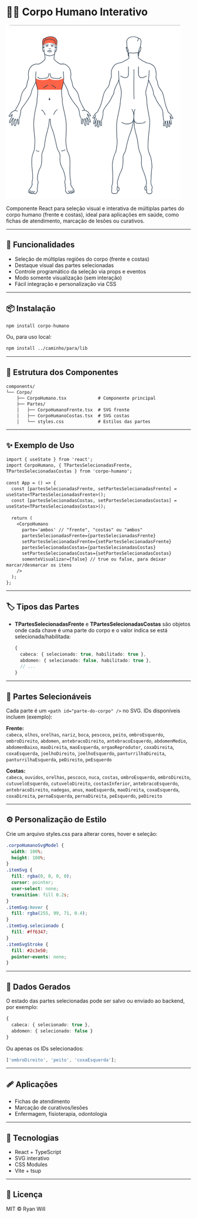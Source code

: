 # 🧍‍♂️ Corpo Humano Interativo

![Corpo Humano Interativo](https://github.com/ryanwilll/corpo-humano-lib/raw/main/preview.png)

Componente React para seleção visual e interativa de múltiplas partes do corpo humano (frente e costas), ideal para aplicações em saúde, como fichas de atendimento, marcação de lesões ou curativos.

---

## 🚀 Funcionalidades

- Seleção de múltiplas regiões do corpo (frente e costas)
- Destaque visual das partes selecionadas
- Controle programático da seleção via props e eventos
- Modo somente visualização (sem interação)
- Fácil integração e personalização via CSS

---

## 📦 Instalação

```bash
npm install corpo-humano
```

Ou, para uso local:

```bash
npm install ../caminho/para/lib
```

---

## 🧩 Estrutura dos Componentes

```
components/
└── Corpo/
    ├── CorpoHumano.tsx            # Componente principal
    ├── Partes/
    │   ├── CorpoHumanoFrente.tsx  # SVG frente
    │   ├── CorpoHumanoCostas.tsx  # SVG costas
    │   └── styles.css             # Estilos das partes
```

---

## ✨ Exemplo de Uso

```tsx
import { useState } from 'react';
import CorpoHumano, { TPartesSelecionadasFrente, TPartesSelecionadasCostas } from 'corpo-humano';

const App = () => {
  const [partesSelecionadasFrente, setPartesSelecionadasFrente] = useState<TPartesSelecionadasFrente>();
  const [partesSelecionadasCostas, setPartesSelecionadasCostas] = useState<TPartesSelecionadasCostas>();

  return (
    <CorpoHumano
      parte='ambos' // "frente", "costas" ou "ambos"
      partesSelecionadasFrente={partesSelecionadasFrente}
      setPartesSelecionadasFrente={setPartesSelecionadasFrente}
      partesSelecionadasCostas={partesSelecionadasCostas}
      setPartesSelecionadasCostas={setPartesSelecionadasCostas}
      somenteVisualizar={false} // true ou false, para deixar marcar/desmarcar os itens
    />
  );
};
```

---

## 🏷️ Tipos das Partes

- **TPartesSelecionadasFrente** e **TPartesSelecionadasCostas** são objetos onde cada chave é uma parte do corpo e o valor indica se está selecionada/habilitada:
  ```ts
  {
    cabeca: { selecionado: true, habilitado: true },
    abdomen: { selecionado: false, habilitado: true },
    // ...
  }
  ```

---

## 🎯 Partes Selecionáveis

Cada parte é um `<path id="parte-do-corpo" />` no SVG. IDs disponíveis incluem (exemplo):

**Frente:**  
`cabeca`, `olhos`, `orelhas`, `nariz`, `boca`, `pescoco`, `peito`, `ombroEsquerdo`, `ombroDireito`, `abdomen`, `antebracoDireito`, `antebracoEsquerdo`, `abdomenMedio`, `abdomenBaixo`, `maoDireita`, `maoEsquerda`, `orgaoReprodutor`, `coxaDireita`, `coxaEsquerda`, `joelhoDireito`, `joelhoEsquerdo`, `panturrilhaDireita`, `panturrilhaEsquerda`, `peDireito`, `peEsquerdo`

**Costas:**  
`cabeca`, `ouvidos`, `orelhas`, `pescoco`, `nuca`, `costas`, `ombroEsquerdo`, `ombroDireito`, `cutuveloEsquerdo`, `cutuveloDireito`, `costasInferior`, `antebracoEsquerdo`, `antebracoDireito`, `nadegas`, `anus`, `maoEsquerda`, `maoDireita`, `coxaEsquerda`, `coxaDireita`, `pernaEsquerda`, `pernaDireita`, `peEsquerdo`, `peDireito`

---

## ⚙️ Personalização de Estilo

Crie um arquivo styles.css para alterar cores, hover e seleção:

```css
.corpoHumanoSvgModel {
  width: 100%;
  height: 100%;
}
.itemSvg {
  fill: rgba(0, 0, 0, 0);
  cursor: pointer;
  user-select: none;
  transition: fill 0.2s;
}
.itemSvg:hover {
  fill: rgba(255, 99, 71, 0.4);
}
.itemSvg.selecionado {
  fill: #ff6347;
}
.itemSvgStroke {
  fill: #2c3e50;
  pointer-events: none;
}
```

---

## 📁 Dados Gerados

O estado das partes selecionadas pode ser salvo ou enviado ao backend, por exemplo:

```ts
{
  cabeca: { selecionado: true },
  abdomen: { selecionado: false }
}
```

Ou apenas os IDs selecionados:

```ts
['ombroDireito', 'peito', 'coxaEsquerda'];
```

---

## 🩹 Aplicações

- Fichas de atendimento
- Marcação de curativos/lesões
- Enfermagem, fisioterapia, odontologia

---

## 🔧 Tecnologias

- React + TypeScript
- SVG interativo
- CSS Modules
- Vite + tsup

---

## 📜 Licença

MIT © Ryan Will
